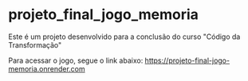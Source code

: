 # projeto_final_jogo_memoria
Este é um projeto desenvolvido para a conclusão do curso "Código da Transformação"


Para acessar o jogo, segue o link abaixo:
https://projeto-final-jogo-memoria.onrender.com
